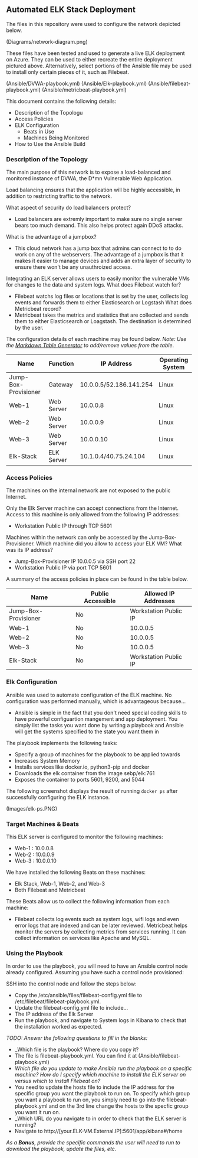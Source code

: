 ## Automated ELK Stack Deployment

The files in this repository were used to configure the network depicted below.

(Diagrams/network-diagram.png)

These files have been tested and used to generate a live ELK deployment on Azure. They can be used to either recreate the entire deployment pictured above. Alternatively, select portions of the Ansible file may be used to install only certain pieces of it, such as Filebeat.

(Ansible/DVWA-playbook.yml)
(Ansible/Elk-playbook.yml)
(Ansible/filebeat-playbook.yml)
(Ansible/metricbeat-playbook.yml)

This document contains the following details:
- Description of the Topologu
- Access Policies
- ELK Configuration
  - Beats in Use
  - Machines Being Monitored
- How to Use the Ansible Build


### Description of the Topology

The main purpose of this network is to expose a load-balanced and monitored instance of DVWA, the D*mn Vulnerable Web Application.

Load balancing ensures that the application will be highly accessible, in addition to restricting traffic to the network.

What aspect of security do load balancers protect?
- Load balancers are extremly important to make sure no single server bears too much demand. This also helps protect again DDoS attacks.

What is the advantage of a jumpbox?
- This cloud network has a jump box that admins can connect to to do work on any of the webservers. The advantage of a jumpbox is that it makes it easier to manage devices and adds an extra layer of security to ensure there won't be any unauthroized access.

Integrating an ELK server allows users to easily monitor the vulnerable VMs for changes to the data and system logs.
What does Filebeat watch for?
- Filebeat watchs log files or locations that is set by the user, collects log events and forwards them to either Elasticsearch or Logstash
What does Metricbeat record?
- Metricbeat takes the metrics and statistics that are collected and sends them to either Elasticsearch or Loagstash. The destination is determined by the user. 

The configuration details of each machine may be found below.
_Note: Use the [Markdown Table Generator](http://www.tablesgenerator.com/markdown_tables) to add/remove values from the table_.

| Name                 | Function   | IP Address              | Operating System |
|----------------------|------------|-------------------------|------------------|
| Jump-Box-Provisioner | Gateway    | 10.0.0.5/52.186.141.254 | Linux            |
| Web-1                | Web Server | 10.0.0.8                | Linux            |
| Web-2                | Web Server | 10.0.0.9                | Linux            |
| Web-3                | Web Server | 10.0.0.10               | Linux            |
| Elk-Stack            | ELK Server | 10.1.0.4/40.75.24.104   | Linux            |

### Access Policies

The machines on the internal network are not exposed to the public Internet. 

Only the Elk Server machine can accept connections from the Internet. Access to this machine is only allowed from the following IP addresses:
- Workstation Public IP through TCP 5601

Machines within the network can only be accessed by the Jump-Box-Provisioner.
Which machine did you allow to access your ELK VM? What was its IP address?
- Jump-Box-Provisioner IP 10.0.0.5 via SSH port 22
- Workstation Public IP via port TCP 5601

A summary of the access policies in place can be found in the table below.

| Name                 | Public Accessible | Allowed IP Addresses  |
|----------------------|-------------------|-----------------------|
| Jump-Box-Provisioner | No                | Workstation Public IP |
| Web-1                | No                | 10.0.0.5              |
| Web-2                | No                | 10.0.0.5              |
| Web-3                | No                | 10.0.0.5              |
| Elk-Stack            | No                | Workstation Public IP |

### Elk Configuration

Ansible was used to automate configuration of the ELK machine. No configuration was performed manually, which is advantageous because...
- Ansible is simple in the fact that you don't need special coding skills to have powerful configuartion mangement and app deployment. You simply list the tasks you want done by writing a playbook and Ansible will get the systems specified to the state you want them in

The playbook implements the following tasks:
- Specify a group of machines for the playbook to be applied towards
- Increases System Memory
- Installs services like docker.io, python3-pip and docker
- Downloads the elk container from the image sebp/elk:761
- Exposes the container to ports 5601, 9200, and 5044

The following screenshot displays the result of running `docker ps` after successfully configuring the ELK instance.

(Images/elk-ps.PNG)

### Target Machines & Beats
This ELK server is configured to monitor the following machines:
- Web-1 : 10.0.0.8
- Web-2 : 10.0.0.9
- Web-3 : 10.0.0.10

We have installed the following Beats on these machines:
- Elk Stack, Web-1, Web-2, and Web-3
- Both Filebeat and Metricbeat

These Beats allow us to collect the following information from each machine:
- Filebeat collects log events such as system logs, wifi logs and even error logs that are indexed and can be later reviewed. Metricbeat helps monitor the servers by collecting metrics from services running. It can collect information on services like Apache and MySQL.

### Using the Playbook
In order to use the playbook, you will need to have an Ansible control node already configured. Assuming you have such a control node provisioned: 

SSH into the control node and follow the steps below:
- Copy the /etc/ansible/files/filebeat-config.yml file to /etc/filebeat/filebeat-playbook.yml.
- Update the filebeat-config.yml file to include...
- The IP address of the Elk Server
- Run the playbook, and navigate to System logs in Kibana to check that the installation worked as expected.

_TODO: Answer the following questions to fill in the blanks:_
- _Which file is the playbook? Where do you copy it?
- The file is filebeat-playbook.yml. You can find it at (Ansible/filebeat-playbook.yml)
- _Which file do you update to make Ansible run the playbook on a specific machine? How do I specify which machine to install the ELK server on versus which to install Filebeat on?_
- You need to update the hosts file to include the IP address for the specific group you want the playbook to run on. To specify which group you want a playbook to run on, you simply need to go into the filebeat-playbook.yml and on the 3rd line change the hosts to the specfic group you want it run on.
- _Which URL do you navigate to in order to check that the ELK server is running?
- Navigate to http://[your.ELK-VM.External.IP]:5601/app/kibana#/home

_As a **Bonus**, provide the specific commands the user will need to run to download the playbook, update the files, etc._
